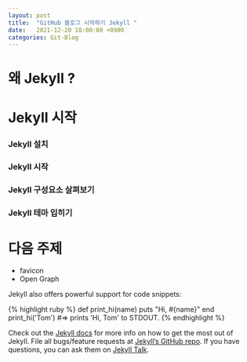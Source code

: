 ```yaml
---
layout: post
title:  "GitHub 블로그 시작하기 Jekyll "
date:   2021-12-20 18:00:00 +0900
categories: Git-Blog
---
```

 
# 왜 Jekyll ?

# Jekyll 시작

### Jekyll 설치

### Jekyll 시작

### Jekyll 구성요소 살펴보기

### Jekyll 테마 입히기

# 다음 주제
- favicon
- Open Graph







Jekyll also offers powerful support for code snippets:

{% highlight ruby %}
def print_hi(name)
  puts "Hi, #{name}"
end
print_hi('Tom')
#=> prints 'Hi, Tom' to STDOUT.
{% endhighlight %}

Check out the [Jekyll docs][jekyll-docs] for more info on how to get the most out of Jekyll. File all bugs/feature requests at [Jekyll’s GitHub repo][jekyll-gh]. If you have questions, you can ask them on [Jekyll Talk][jekyll-talk].

[jekyll-docs]: https://jekyllrb.com/docs/home
[jekyll-gh]:   https://github.com/jekyll/jekyll
[jekyll-talk]: https://talk.jekyllrb.com/
